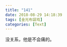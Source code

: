 ```yaml
---
title: "141"
date: 2018-08-29 14:18:39
tags: [金光布袋戏]
categories: [Text]
---
```


<p dir="ltr"  >没关系，他是不会痛的。</p>